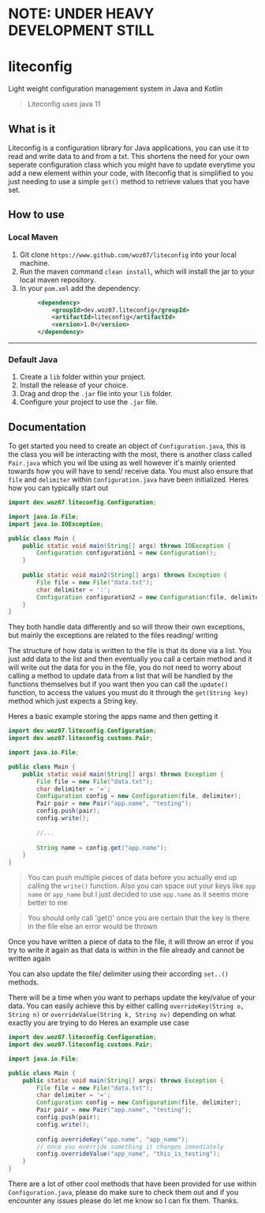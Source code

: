 # NOTE: UNDER HEAVY DEVELOPMENT STILL

# liteconfig
Light weight configuration management system in Java and Kotlin

> Liteconfig uses java 11

## What is it
Liteconfig is a configuration library for Java applications, you can use it to 
read and write data to and from a txt. This shortens the need for your own 
seperate configuration class which you might have to update everytime you add 
a new element within your code, with liteconfig that is simplified to you just 
needing to use a simple `get()` method to retrieve values that you have set.

## How to use
### Local Maven
1. Git clone `https://www.github.com/woz07/liteconfig` into your local machine.
2. Run the maven command `clean install`, which will install the jar to your local maven repository.
3. In your `pom.xml` add the dependency:
   ```xml
        <dependency>
            <groupId>dev.woz07.liteconfig</groupId>
            <artifactId>liteconfig</artifactId>
            <version>1.0</version>
        </dependency>
   ```
---

### Default Java
1. Create a `lib` folder within your project.
2. Install the release of your choice.
3. Drag and drop the `.jar` file into your `lib` folder.
4. Configure your project to use the `.jar` file.

## Documentation
To get started you need to create an object of `Configuration.java`, this is the class 
you will be interacting with the most, there is another class called `Pair.java` which 
you wil lbe using as well however it's mainly oriented towards how you will have to send/ receive data.
You must also ensure that `file` and `delimiter` within `Configuration.java` have been initialized.
Heres how you can typically start out
```java
import dev.woz07.liteconfig.Configuration;

import java.io.File;
import java.io.IOException;

public class Main {
    public static void main(String[] args) throws IOException {
        Configuration configuration1 = new Configuration();
    }
    
    public static void main2(String[] args) throws Exception {
        File file = new File("data.txt");
        char delimiter = ':';
        Configuration configuration2 = new Configuration(file, delimiter);
    }
}
```
They both handle data differently and so will throw their own exceptions, but mainly the 
exceptions are related to the files reading/ writing

The structure of how data is written to the file is that its done via a list.
You just add data to the list and then eventually you call a certain method and it will 
write out the data for you in the file, you do not need to worry about calling a method to update data 
from a list that will be handled by the functions themselves but if you want then you can call the `update()` function, 
to access the values you must do it through the `get(String key)` method which just expects a String key.

Heres a basic example storing the apps name and then getting it
```java
import dev.woz07.liteconfig.Configuration;
import dev.woz07.liteconfig.customs.Pair;

import java.io.File;

public class Main {
    public static void main(String[] args) throws Exception {
        File file = new File("data.txt");
        char delimiter = '=';
        Configuration config = new Configuration(file, delimiter);
        Pair pair = new Pair("app.name", "testing");
        config.push(pair);
        config.write();
        
        //...
        
        String name = config.get("app.name");
    }
}
```
> You can push multiple pieces of data before you actually end up calling the `write()` function.
> Also you can space out your keys like `app name` or `app_name` but I just decided to use `app.name` as it
> seems more better to me

> You should only call 'get()' once you are certain that the key is there in the file
> else an error would be thrown

Once you have written a piece of data to the file, it will throw an error if you try to write it again 
as that data is within in the file already and cannot be written again

You can also update the file/ delimiter using their according `set..()` methods.

There will be a time when you want to perhaps update the key/value of your data.
You can easily achieve this by either calling `overrideKey(String o, String n)` or `overrideValue(String k, String nv)`
depending on what exactly you are trying to do
Heres an example use case
```java
import dev.woz07.liteconfig.Configuration;
import dev.woz07.liteconfig.customs.Pair;

import java.io.File;

public class Main {
    public static void main(String[] args) throws Exception {
        File file = new File("data.txt");
        char delimiter = '=';
        Configuration config = new Configuration(file, delimiter);
        Pair pair = new Pair("app.name", "testing");
        config.push(pair);
        config.write();
        
        config.overrideKey("app.name", "app_name");
        // once you override something it changes immediately
        config.overrideValue("app_name", "this_is_testing");
    }
}
```

There are a lot of other cool methods that have been provided for use within `Configuration.java`, please do 
make sure to check them out and if you encounter any issues please do let me know so I can fix them. Thanks.
